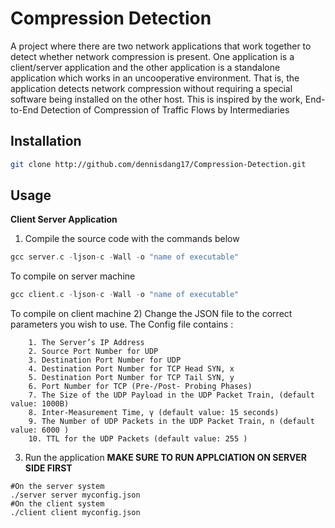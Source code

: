 # Compression Detection

A project where there are two network applications that work together to detect whether network compression is present. One application is a client/server application and the other application is a standalone application which works in an uncooperative environment. 
That is, the application detects network compression without requiring a special software being installed on the other host. This is inspired
by the work, End-to-End Detection of Compression of Traffic Flows by Intermediaries


## Installation
```bash
git clone http://github.com/dennisdang17/Compression-Detection.git
```
## Usage
**Client Server Application**
1) Compile the source code with the commands below
```c
gcc server.c -ljson-c -Wall -o "name of executable"
```
To compile on server machine
```c
gcc client.c -ljson-c -Wall -o "name of executable"
```
To compile on client machine
2) Change the JSON file to the correct parameters you wish to use.
The Config file contains :
```
    1. The Server’s IP Address
    2. Source Port Number for UDP
    3. Destination Port Number for UDP
    4. Destination Port Number for TCP Head SYN, x
    5. Destination Port Number for TCP Tail SYN, y
    6. Port Number for TCP (Pre-/Post- Probing Phases)
    7. The Size of the UDP Payload in the UDP Packet Train, (default value: 1000B)
    8. Inter-Measurement Time, γ (default value: 15 seconds)
    9. The Number of UDP Packets in the UDP Packet Train, n (default value: 6000 )
    10. TTL for the UDP Packets (default value: 255 )
```
3) Run the application 
**MAKE SURE TO RUN APPLCIATION ON SERVER SIDE FIRST**
```
#On the server system
./server server myconfig.json
#On the client system
./client client myconfig.json
```
